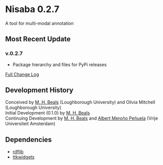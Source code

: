 # Nisaba 0.2.7
A tool for multi-modal annotation

## Most Recent Update

### v.0.2.7

+ Package hierarchy and files for PyPi releases

[Full Change Log](changelog.md)

## Development History
Conceived by [M. H. Beals](https://github.com/mhbeals) (Loughborough University) and Olivia Mitchell (Loughborough University)  
Initial Development (0.1.0) by [M. H. Beals](https://github.com/mhbeals)  
Continuing Development by [M. H. Beals](https://github.com/mhbeals) and [Albert Meroño Peñuela](https://github.com/albertmeronyo) (Vrije Universiteit Amsterdam)  

## Dependencies
- [rdflib](https://github.com/RDFLib/rdflib)
- [ttkwidgets](https://github.com/RedFantom/ttkwidgets)
